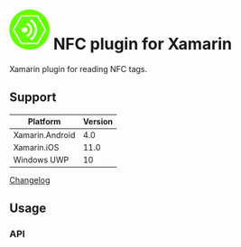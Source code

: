 # <img src="doc/xamarin_nfc.png" width="71" height="71"/> NFC plugin for Xamarin 

Xamarin plugin for reading NFC tags.

## Support

| Platform  | Version |
| ------------- | ----------- |
| Xamarin.Android | 4.0 |
| Xamarin.iOS     | 11.0 |
| Windows UWP     | 10  |

[Changelog](doc/changelog.md)

## Usage
### API
